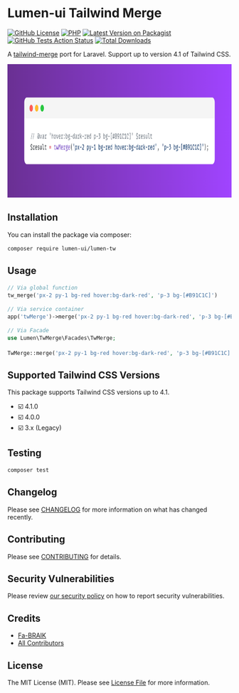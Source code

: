 # Lumen-ui Tailwind Merge

[![GitHub License](https://img.shields.io/github/license/nuxtifyts/php-dto)](https://github.com/Fa-BRAIK/lumen-tw/blob/main/LICENSE.md)
[![PHP](https://img.shields.io/badge/php-%23777BB4.svg?&logo=php&logoColor=white&label=8.4)](https://www.php.net/releases/8.4/en.php)
[![Latest Version on Packagist](https://img.shields.io/packagist/v/lumen-ui/lumen-tw.svg?style=flat-square)](https://packagist.org/packages/lumen-ui/lumen-tw)
[![GitHub Tests Action Status](https://img.shields.io/github/actions/workflow/status/lumen/lumen-tw/run-tests.yml?branch=main&label=tests&style=flat-square)](https://github.com/lumen/lumen-tw/actions?query=workflow%3Arun-tests+branch%3Amain)
[![Total Downloads](https://img.shields.io/packagist/dt/lumen-ui/lumen-tw.svg?style=flat-square)](https://packagist.org/packages/lumen-ui/lumen-tw)

A [tailwind-merge](https://github.com/dcastil/tailwind-merge) port for Laravel. Support up to version 4.1 of Tailwind CSS.

<p align="center">
    <picture>
        <source media="(prefers-color-scheme: dark)" srcset="https://github.com/Fa-BRAIK/lumen-tw/blob/main/art/dark%3Ahow-to-use.png">
        <img alt="LumenTw example" src="https://github.com/Fa-BRAIK/lumen-tw/blob/main/art/light%3Ahow-to-use.png" height="300px">
    </picture>
</p>

## Installation

You can install the package via composer:

```bash
composer require lumen-ui/lumen-tw
```

## Usage

```php
// Via global function
tw_merge('px-2 py-1 bg-red hover:bg-dark-red', 'p-3 bg-[#B91C1C]')
```

```php
// Via service container
app('twMerge')->merge('px-2 py-1 bg-red hover:bg-dark-red', 'p-3 bg-[#B91C1C]');
```

```php
// Via Facade
use Lumen\TwMerge\Facades\TwMerge;

TwMerge::merge('px-2 py-1 bg-red hover:bg-dark-red', 'p-3 bg-[#B91C1C]');
```

## Supported Tailwind CSS Versions

This package supports Tailwind CSS versions up to 4.1.
- ☑️ 4.1.0
- ☑️ 4.0.0
- ☑️ 3.x (Legacy)

## Testing

```bash
composer test
```

## Changelog

Please see [CHANGELOG](CHANGELOG.md) for more information on what has changed recently.

## Contributing

Please see [CONTRIBUTING](CONTRIBUTING.md) for details.

## Security Vulnerabilities

Please review [our security policy](../../security/policy) on how to report security vulnerabilities.

## Credits

- [Fa-BRAIK](https://github.com/Fa-BRAIK)
- [All Contributors](../../contributors)

## License

The MIT License (MIT). Please see [License File](LICENSE.md) for more information.
